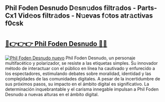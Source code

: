 ## Phil Foden Desnudo D𝚎sn𝚞dos filtr𝚊dos - Parts-Cx1 Vid𝚎os filtr𝚊dos - N𝚞evas f𝚘tos atr𝚊ctivas f0csk

# <h2><a href="http://mb4dcen.tromn.icu/?c=Phil+Foden+Desnudo">🔗👉👉👉 Phil Foden Desnudo 🔗🔗</a></h2>

[![Phil Foden Desnudo nuevo](https://i.imgur.com/pEAQMta.gif)](http://mb4dcen.tromn.icu/?c=Phil+Foden+Desnudo)
Phil Foden Desnudo, un personaje multifacético y polarizador, se resiste a las etiquetas simples. Su innovador método de interactuar con el público en línea ha cautivado y enfurecido a los espectadores, estimulando debates sobre moralidad, identidad y las complejidades de las comunidades digitales. A pesar de la incertidumbre de sus próximos pasos, su impacto en el ámbito digital es significativo. La determinación inquebrantable y el carisma innegable impulsan a Phil Foden Desnudo a nuevas alturas en el ámbito digital.
